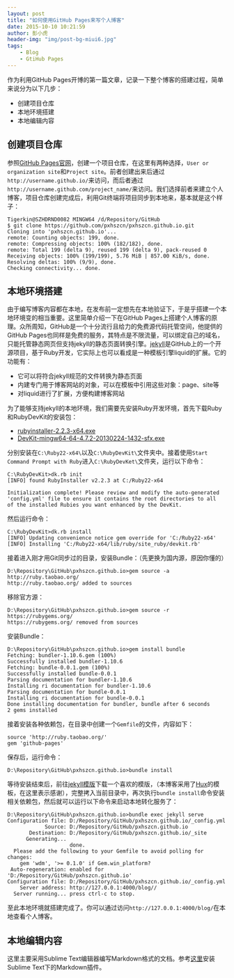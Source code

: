 ```yaml
---
layout: post
title: "如何使用GitHub Pages来写个人博客"
date: 2015-10-10 10:21:59
author: 彭小虎
header-img: "img/post-bg-miui6.jpg"
tags:
    - Blog
    - GtiHub Pages
---
```


作为利用GitHub Pages开博的第一篇文章，记录一下整个博客的搭建过程，简单来说分为以下几步：

* 创建项目仓库
* 本地环境搭建
* 本地编辑内容

## 创建项目仓库
参照[GitHub Pages官网][GitHub Pages]，创建一个项目仓库，在这里有两种选择，`User or organization site`和`Project site`。前者创建出来后通过`http://username.github.io/`来访问，而后者通过`http://username.github.com/project_name/`来访问。我们选择前者来建立个人博客，项目仓库创建完成后，利用Git终端将项目同步到本地来，基本就是这个样子：
<pre><code>Tigerkin@SZHDRND0082 MINGW64 /d/Repository/GitHub
$ git clone https://github.com/pxhszcn/pxhszcn.github.io.git
Cloning into 'pxhszcn.github.io'...
remote: Counting objects: 199, done.
remote: Compressing objects: 100% (182/182), done.
remote: Total 199 (delta 9), reused 199 (delta 9), pack-reused 0
Receiving objects: 100% (199/199), 5.76 MiB | 857.00 KiB/s, done.
Resolving deltas: 100% (9/9), done.
Checking connectivity... done.
</code></pre>

## 本地环境搭建
由于编写博客内容都在本地，在发布前一定想先在本地验证下，于是乎搭建一个本地环境变的相当重要。这里简单介绍一下在GitHub Pages上搭建个人博客的原理。众所周知，GitHub是一个十分流行且给力的免费源代码托管空间，他提供的GitHub Pages也同样是免费的服务，其特点是不限流量，可以绑定自己的域名，只能托管静态网页但支持jekyll的静态页面转换引擎。[jekyll][jekyll]是GitHub上的一个开源项目，基于Ruby开发，它实际上也可以看成是一种模板引擎liquid的扩展。它的功能有：

* 它可以将符合jekyll规范的文件转换为静态页面
* 内建专门用于博客网站的对象，可以在模板中引用这些对象：page、site等
* 对liquid进行了扩展，方便构建博客网站

为了能够支持jekyll的本地环境，我们需要先安装Ruby开发环境，首先下载Ruby和RubyDevKit的安装包：

* [rubyinstaller-2.2.3-x64.exe][rubyinstaller]
* [DevKit-mingw64-64-4.7.2-20130224-1432-sfx.exe][rubyinstaller]

分别安装在`C:\Ruby22-x64\`以及`C:\RubyDevKit\`文件夹中。接着使用`Start Command Prompt with Ruby`进入`C:\RubyDevKet\`文件夹，运行以下命令：
<pre><code>C:\RubyDevKit>dk.rb init
[INFO] found RubyInstaller v2.2.3 at C:/Ruby22-x64

Initialization complete! Please review and modify the auto-generated
'config.yml' file to ensure it contains the root directories to all
of the installed Rubies you want enhanced by the DevKit.</code></pre>
然后运行命令：
<pre><code>C:\RubyDevKit>dk.rb install
[INFO] Updating convenience notice gem override for 'C:/Ruby22-x64'
[INFO] Installing 'C:/Ruby22-x64/lib/ruby/site_ruby/devkit.rb'</code></pre>
接着进入刚才用Git同步过的目录，安装Bundle：（先更换为国内源，原因你懂的）
<pre><code>D:\Repository\GitHub\pxhszcn.github.io>gem source -a http://ruby.taobao.org/
http://ruby.taobao.org/ added to sources</code></pre>
移除官方源：
<pre><code>D:\Repository\GitHub\pxhszcn.github.io>gem source -r https://rubygems.org/
https://rubygems.org/ removed from sources</code></pre>
安装Bundle：
<pre><code>D:\Repository\GitHub\pxhszcn.github.io>gem install bundle
Fetching: bundler-1.10.6.gem (100%)
Successfully installed bundler-1.10.6
Fetching: bundle-0.0.1.gem (100%)
Successfully installed bundle-0.0.1
Parsing documentation for bundler-1.10.6
Installing ri documentation for bundler-1.10.6
Parsing documentation for bundle-0.0.1
Installing ri documentation for bundle-0.0.1
Done installing documentation for bundler, bundle after 6 seconds
2 gems installed</code></pre>
接着安装各种依赖包，在目录中创建一个`Gemfile`的文件，内容如下：
<pre><code>source 'http://ruby.taobao.org/'
gem 'github-pages'</code></pre>
保存后，运行命令：
<pre><code>D:\Repository\GitHub\pxhszcn.github.io>bundle install</code></pre>
等待安装结束后，前往[jekyll模版][jekyll模版]下载一个喜欢的模版，（本博客采用了[Hux][Hux]的模板，在这里表示感谢），完整拷入当前目录中，再次执行`bundle install`命令安装相关依赖包，然后就可以运行以下命令来启动本地转化服务了：
<pre><code>D:\Repository\GitHub\pxhszcn.github.io>bundle exec jekyll serve
Configuration file: D:/Repository/GitHub/pxhszcn.github.io/_config.yml
            Source: D:/Repository/GitHub/pxhszcn.github.io
       Destination: D:/Repository/GitHub/pxhszcn.github.io/_site
      Generating...
                    done.
  Please add the following to your Gemfile to avoid polling for changes:
    gem 'wdm', '>= 0.1.0' if Gem.win_platform?
 Auto-regeneration: enabled for 'D:/Repository/GitHub/pxhszcn.github.io'
Configuration file: D:/Repository/GitHub/pxhszcn.github.io/_config.yml
    Server address: http://127.0.0.1:4000/blog//
  Server running... press ctrl-c to stop.</code></pre>
至此本地环境就搭建完成了。你可以通过访问`http://127.0.0.1:4000/blog/`在本地查看个人博客。

## 本地编辑内容
这里主要采用Sublime Text编辑器编写Markdown格式的文档。参考[这里][Markdown Preview]安装Sublime Text下的Markdown插件。

[GitHub Pages]: https://pages.github.com/
[GitHub建站攻略]: http://www.pchou.info/web-build/2013/01/03/build-github-blog-page-01.html
[jekyll]: https://github.com/mojombo/jekyll
[rubyinstaller]: http://rubyinstaller.org/downloads/
[jekyll模版]: http://jekyllthemes.org/
[Markdown Preview]: http://www.jianshu.com/p/378338f10263
[Hux]: http://huangxuan.me/

